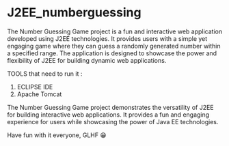 # J2EE_numberguessing
The Number Guessing Game project is a fun and interactive web application developed using J2EE technologies. It provides users with a simple yet engaging game where they can guess a randomly generated number within a specified range. The application is designed to showcase the power and flexibility of J2EE for building dynamic web applications.


TOOLS that need to run it :
1. ECLIPSE IDE
2. Apache Tomcat

The Number Guessing Game project demonstrates the versatility of J2EE for building interactive web applications. It provides a fun and engaging experience for users while showcasing the power of Java EE technologies.

Have fun with it everyone, GLHF 😁

